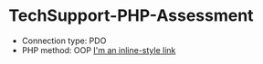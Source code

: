 # TechSupport-PHP-Assessment

* Connection type: PDO </br>
* PHP method: OOP
[I'm an inline-style link](https://www.google.com)
